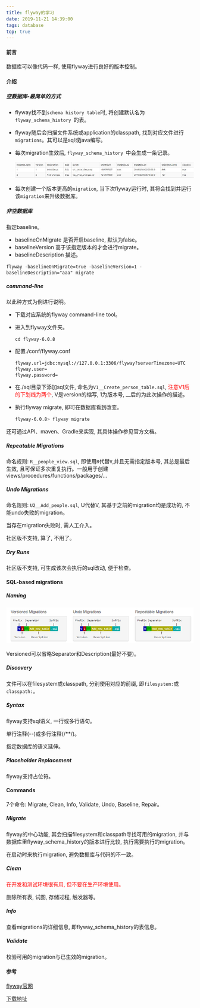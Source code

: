 ```yaml
---
title: flyway的学习
date: 2019-11-21 14:39:00
tags: database
top: true
---
```


#### 前言

数据库可以像代码一样, 使用flyway进行良好的版本控制。



#### 介绍

##### 空数据库-最简单的方式

* flyway找不到`schema history table`时, 将创建默认名为`flyway_schema_history `的表。

* flyway随后会扫描文件系统或application的classpath, 找到对应文件进行`migrations`。其可以是sql或java编写。

* 每次migration生效后, `flyway_schema_history `中会生成一条记录。

  ![flyway_schema_history](/images/flyway_schema_history.jpg)

* 每次创建一个版本更高的`migration`, 当下次flyway运行时, 其将会找到并运行该`migration`来升级数据库。

##### 非空数据库

指定baseline。

*  baselineOnMigrate  是否开启baseline, 默认为false。
*  baselineVersion 高于该指定版本的才会进行migrate。
*  baselineDescription 描述。

```shell
flyway -baselineOnMigrate=true -baselineVersion=1 -baselineDescription="aaa" migrate
```

##### command-line

以此种方式为例进行说明。

* 下载对应系统的flyway command-line tool。

* 进入到flyway文件夹。

  ```shell
  cd flyway-6.0.8
  ```

* 配置./conf/flyway.conf

  ```properties
  flyway.url=jdbc:mysql://127.0.0.1:3306/flyway?serverTimezone=UTC
  flyway.user=
  flyway.password=
  ```

* 在./sql目录下添加sql文件, 命名为`V1__Create_person_table.sql`, <font color="red">注意V1后的下划线为两个</font>, V是version的缩写, 1为版本号, __后的为此次操作的描述。

* 执行flyway migrate, 即可在数据库看到改变。

  ```sh
  flyway-6.0.8> flyway migrate
  ```

还可通过API、maven、Gradle来实现, 其具体操作参见官方文档。

##### Repeatable Migrations

命名规则: `R__people_view.sql`, 即使用`R`代替`V`,并且无需指定版本号, 其总是最后生效, 且可保证多次重复执行。一般用于创建 views/procedures/functions/packages/…

##### Undo Migrations

命名规则: ` U2__Add_people.sql `, U代替V, 其基于之前的migration均是成功的, 不能undo失败的migration。

当存在migration失败时, 需人工介入。

社区版不支持, 算了, 不用了。

##### Dry Runs

社区版不支持, 可生成该次会执行的sql改动, 便于检查。



#### SQL-based migrations

##### Naming

![flyway-naming](/images/flyway-naming.png)

Versioned可以省略Separator和Description(最好不要)。

##### Discovery

文件可以在filesystem或classpath, 分别使用对应的前缀, 即` filesystem: `或` classpath: `。

##### Syntax

flyway支持sql语义, 一行或多行语句。

单行注释(--)或多行注释(/**/)。

指定数据库的语义延伸。

##### Placeholder Replacement

flyway支持占位符。



#### Commands

7个命令: Migrate, Clean, Info, Validate, Undo, Baseline, Repair。

##### Migrate

flyway的中心功能, 其会扫描filesystem和classpath寻找可用的migration, 并与数据库里flyway_schema_history的版本进行比较, 执行需要执行的migration。

在启动时来执行migration, 避免数据库与代码的不一致。

##### Clean

<font color = 'red'>在开发和测试环境很有用, 但不要在生产环境使用。</font>

删除所有表, 试图, 存储过程, 触发器等。

##### Info

查看migrations的详细信息, 即flyway_schema_history的表信息。

##### Validate

校验可用的migration与已生效的migration。

#### 参考

[flyway官网](https://flywaydb.org/getstarted/)

[下载地址](https://flywaydb.org/download/)